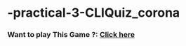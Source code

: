 # -practical-3-CLIQuiz_corona
### Want to play This Game ?: [Click here](https://replit.com/@imsmit/CLIQuizCorona#index.js)
